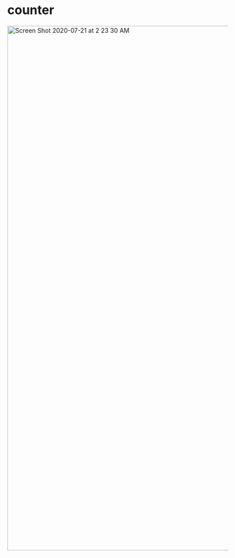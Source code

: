 # counter
<img width="1196" alt="Screen Shot 2020-07-21 at 2 23 30 AM" src="https://user-images.githubusercontent.com/65634556/88037191-6cd83e80-caf9-11ea-80c1-d286a7e80723.png">
